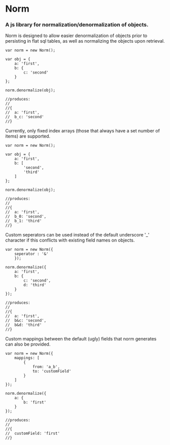 # Norm
### A js library for normalization/denormalization of objects.

Norm is designed to allow easier denormalization of objects prior to persisting in flat sql tables, as well as normalizing the objects upon retrieval.

	var norm = new Norm();
	
	var obj = {
		a: 'first',
		b: {
			c: 'second'
		}
	};
	
	norm.denormalize(obj);
	
	//produces:
	//
	//{
	//	a: 'first',
	//	b_c: 'second'
	//}
	

Currently, only fixed index arrays (those that always have a set number of items) are supported.

	var norm = new Norm();
	
	var obj = {
		a: 'first',
		b: [
			'second',
			'third'
		]
	};
	
	norm.denormalize(obj);
	
	//produces:
	//
	//{
	//	a: 'first',
	//	b_0: 'second',
	//	b_1: 'third'
	//}
	

Custom seperators can be used instead of the default underscore '_' character if this conflicts with existing field names on objects.

	var norm = new Norm({
		seperator : '&'
		});
		
	norm.denormalize({
		a: 'first',
		b: {
			c: 'second',
			d: 'third'
		}
	});
	
	//produces:
	//
	//{
	//	a: 'first',
	//	b&c: 'second',
	//	b&d: 'third'
	//}
	
	
Custom mappings between the default (ugly) fields that norm generates can also be provided.

	var norm = new Norm({
		mappings: [
			{
				from: 'a_b',
				to: 'customField'
			}
		]
	});
	
	norm.denormalize({
		a: {
			b: 'first'
		}
	});
	
	//produces:
	//
	//{
	//	customField: 'first'
	//}
